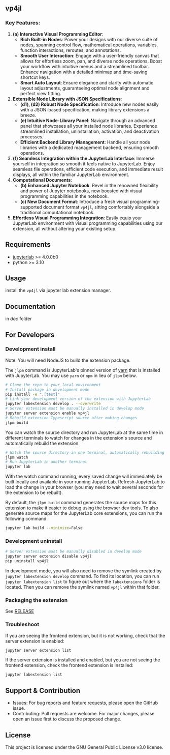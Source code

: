 ## vp4jl

### Key Features:

1. **(a) Interactive Visual Programming Editor**:
   - **Rich Built-in Nodes**: Power your designs with our diverse suite of nodes, spanning control flow, mathematical operations, variables, function interactions, reroutes, and annotations.
   - **Smooth User Interaction**: Engage with a user-friendly canvas that allows for effortless zoom, pan, and diverse node operations. Boost your workflow with intuitive menus and a streamlined toolbar. Enhance navigation with a detailed minimap and time-saving shortcut keys.
   - **Smart Auto Layout**: Ensure elegance and clarity with automatic layout adjustments, guaranteeing optimal node alignment and perfect view fitting.
2. **Extensible Node Library with JSON Specifications**:
   - **(d1), (d2) Robust Node Specification**: Introduce new nodes easily with a JSON-based specification, making library extensions a breeze.
   - **(e) Intuitive Node-Library Panel**: Navigate through an advanced panel that showcases all your installed node libraries. Experience streamlined installation, uninstallation, activation, and deactivation processes.
   - **Efficient Backend Library Management**: Handle all your node libraries with a dedicated management backend, ensuring smooth operations.
5. **(f) Seamless Integration within the JupyterLab Interface**: Immerse yourself in integration so smooth it feels native to JupyterLab. Enjoy seamless file operations, efficient code execution, and immediate result displays, all within the familiar JupyterLab environment.
6. **Computational Documents**:
   - **(b) Enhanced Jupyter Notebook**: Revel in the renowned flexibility and power of Jupyter notebooks, now boosted with visual programming capabilities in the notebook.
   - **(c) New Document Format**: Introduce a fresh visual programming-supported document format `vp4jl`, sitting comfortably alongside a traditional computational notebook.
7. **Effortless Visual Programming Integration**: Easily equip your JupyterLab environment with visual programming capabilities using our extension, all without altering your existing setup.

## Requirements

- [jupyterlab](https://github.com/jupyterlab/jupyterlab) >= 4.0.0b0
- python >= 3.10

## Usage

install the `vp4jl` via jupyter lab extension manager.

## Documentation

in _doc_ folder


## For Developers

### Development install

Note: You will need NodeJS to build the extension package.

The `jlpm` command is JupyterLab's pinned version of [yarn](https://yarnpkg.com/) that is installed with JupyterLab. You may use `yarn` or `npm` in lieu of `jlpm` below.

```bash
# Clone the repo to your local environment
# Install package in development mode
pip install -e ".[test]"
# Link your development version of the extension with JupyterLab
jupyter labextension develop . --overwrite
# Server extension must be manually installed in develop mode
jupyter server extension enable vp4jl
# Rebuild extension Typescript source after making changes
jlpm build
```

You can watch the source directory and run JupyterLab at the same time in different terminals to watch for changes in the extension's source and automatically rebuild the extension.

```bash
# Watch the source directory in one terminal, automatically rebuilding when needed
jlpm watch
# Run JupyterLab in another terminal
jupyter lab
```

With the watch command running, every saved change will immediately be built locally and available in your running JupyterLab. Refresh JupyterLab to load the change in your browser (you may need to wait several seconds for the extension to be rebuilt).

By default, the `jlpm build` command generates the source maps for this extension to make it easier to debug using the browser dev tools. To also generate source maps for the JupyterLab core extensions, you can run the following command:

```bash
jupyter lab build --minimize=False
```

### Development uninstall

```bash
# Server extension must be manually disabled in develop mode
jupyter server extension disable vp4jl
pip uninstall vp4jl
```

In development mode, you will also need to remove the symlink created by `jupyter labextension develop` command. To find its location, you can run `jupyter labextension list` to figure out where the `labextensions` folder is located. Then you can remove the symlink named `vp4jl` within that folder.

### Packaging the extension

See [RELEASE](RELEASE.md)

### Troubleshoot

If you are seeing the frontend extension, but it is not working, check
that the server extension is enabled:

```bash
jupyter server extension list
```

If the server extension is installed and enabled, but you are not seeing
the frontend extension, check the frontend extension is installed:

```bash
jupyter labextension list
```

## Support & Contribution

- Issues: For bug reports and feature requests, please open the GitHub issue.
- Contributing: Pull requests are welcome. For major changes, please open an issue first to discuss the proposed change.

## License

This project is licensed under the GNU General Public License v3.0 license.

